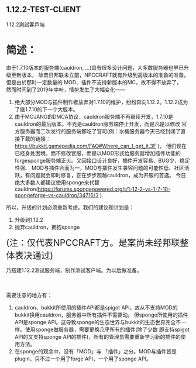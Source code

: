 1.12.2-TEST-CLIENT
--------------------
1.12.2測試客戶端  

# 简述：  
由于1.7.10版本的服务端(cauldron, ...)具有很多设计问题，大多数服务器也早已升级至新版本，
故昔日邦联未立前，NPCCRAFT就有升级到高版本的准备的准备。但是由於那时一定数量的
MOD、插件不支持新版本的MC，故不得不放弃了。  
然而时间到了2019年中叶，情势发生了大幅变化——  
  1) 绝大部分MOD与插件制作者放弃对1.7.10的维护，纷纷奔向1.12.2。1.12.2成为了继1.7.10的下一个大版本。
  2) 由于MOJANG的DMCA协议，cauldron服务端不再继续开发，1.7.10是cauldron的最后版本。不光是cauldron服务端停止开发，而是凡是以修改
  官方服务器而二次发行的服务端都吃了官司(例：水桶服务器今天已经封闭了直接下载的链接：https://bukkit.gamepedia.com/FAQ#Where_can_I_get_it.3F )，
  他们现在已经身处困境。而不修改官服，而是以MOD形式给服务器增加插件功能的forgesponge服务端正火。又因接口设计良好，插件开发容易、BUG少、稳定性强、
  MOD与插件合而为一，MOD与插件发生兼容问题的可能性低、社区活跃，有问题就会即时修复，正在步步超越cauldron，成为开服的首选。
  今日绝大多数人都建议使用sponge来代替cauldron(https://forums.spongepowered.org/t/1-12-2-vs-1-7-10-spongeforge-vs-cauldron/34715/3 ).
  
所以，升级的计划必须重新考虑。我们的建议和计划是：  
  1) 升级到1.12.2
  2) 抛弃cauldron，拥抱sponge
  
<font size=5>(注：仅代表NPCCRAFT方。是案尚未经邦联整体表决通过)</font>


乃搭建1.12.2测试服务端，制作测试客户端。为以后做准备。
<br/><br/><br/>


需要注意的地方有：
  1) cauldron、bukkit所使用的插件API都是spigot API，故从不支持MOD的bukkit换用cauldron，服务器中所有插件不需要动。
  但sponge所使用的插件API是sponge API。这导致sponge的生态世界与bukkit的生态世界完全不一样。使用sponge做服务器，需要更换几乎所有的插件(除了少数
  即支持spigot API的又支持sponge API的插件)，所有的管理员需要重新学习新的插件的使用方法。
  2) 在sponge的观念中，没有「MOD」与 「插件」之分。MOD与插件皆是plugin，只不过一个用了forge API，一个用了sponge API。

  
